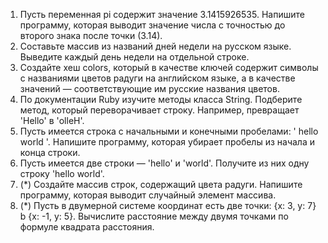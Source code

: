 1. Пусть переменная pi содержит значение 3.1415926535. Напишите программу, которая выводит
значение числа с точностью до второго знака после точки (3.14).
2. Составьте массив из названий дней недели на русском языке. Выведите каждый день недели
на отдельной строке.
3. Создайте хеш colors, который в качестве ключей содержит символы с названиями цветов
радуги на английском языке, а в качестве значений — соответствующие им русские названия
цветов.
4. По
документации
Ruby
изучите
методы
класса
String.
Подберите
метод,
который
переворачивает строку. Например, превращает 'Hello' в 'olleH'.
5. Пусть имеется строка с начальными и конечными пробелами: '
hello world
'. Напишите
программу, которая убирает пробелы из начала и конца строки.
6. Пусть имеется две строки — 'hello' и 'world'. Получите из них одну строку 'hello world'.
7. (*) Создайте массив строк, содержащий цвета радуги. Напишите программу, которая выводит
случайный элемент массива.
8. (*) Пусть в двумерной системе координат есть две точки: {x: 3, y: 7} b {x: -1, y: 5}. Вычислите
расстояние между двумя точками по формуле квадрата расстояния.
